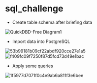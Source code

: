 # sql_challenge

* Create table schema after briefing data

![QuickDBD-Free Diagram1](https://github.com/J1ahw/sql_challenge/assets/123384453/9fc5b0e2-d5df-4a0f-ab18-e75e3260f067)

* Import data into PostgreSQL

![53b99181b09cf22abdf920cce27e1a5](https://github.com/J1ahw/sql_challenge/assets/123384453/15a2e1b6-0e5b-4418-b742-e08359659dda)
![f409fc09f7250f87d5fcd73d49e1bac](https://github.com/J1ahw/sql_challenge/assets/123384453/b9b99015-9b6e-4fc4-9348-73d4944623d9)

* Apply some queries

![1f5977d7071f0c4e9ab6a811f3e6bee](https://github.com/J1ahw/sql_challenge/assets/123384453/a72590e6-4109-4259-b50e-c231740ad804)
